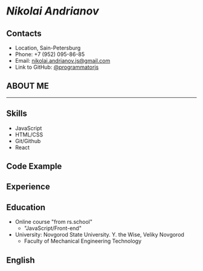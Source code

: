 # _Nikolai Andrianov_

## Contacts
* Location, Sain-Petersburg
* Phone: +7 (952) 095-86-85 
* Email: nikolai.andrianov.js@gmail.com
* Link to GitHub: [@programmatorjs](https://github.com/programmatorjs)

## ABOUT ME

------------
## Skills
* JavaScript
* HTML/CSS
* Git/Github
* React
## Code Example
## Experience
## Education
* Online course "from rs.school"
    - "JavaScript/Front-end"
* University: Novgorod State University. Y. the Wise, Veliky Novgorod
    - Faculty of Mechanical Engineering Technology
## English
